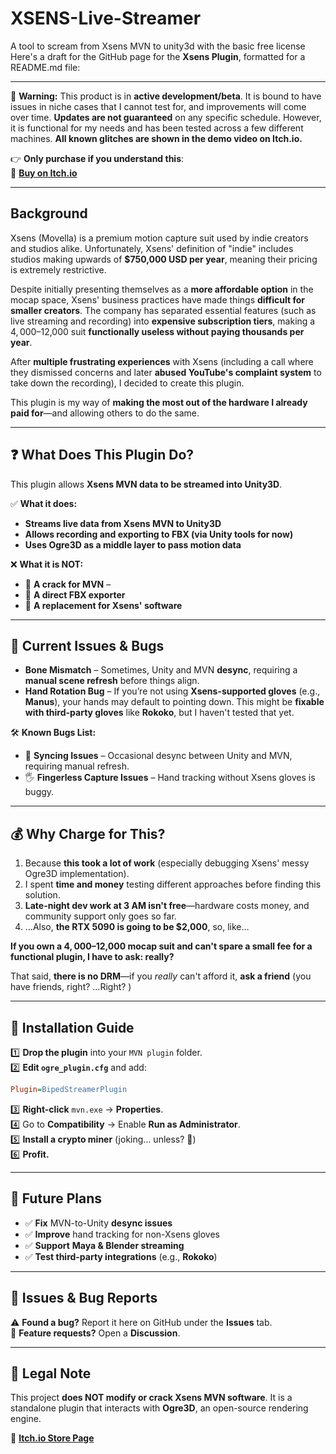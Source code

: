 # XSENS-Live-Streamer
A tool to scream from Xsens MVN to unity3d with the basic free license 
Here's a draft for the GitHub page for the **Xsens Plugin**, formatted for a README.md file:  

---
🚨 **Warning:** This product is in **active development/beta**. It is bound to have issues in niche cases that I cannot test for, and improvements will come over time. **Updates are not guaranteed** on any specific schedule. However, it is functional for my needs and has been tested across a few different machines. **All known glitches are shown in the demo video on Itch.io.**  

👉 **Only purchase if you understand this**:  
🔗 **[Buy on Itch.io](https://moliminous.itch.io/xsens)**  

---

## Background

Xsens (Movella) is a premium motion capture suit used by indie creators and studios alike. Unfortunately, Xsens' definition of "indie" includes studios making upwards of **$750,000 USD per year**, meaning their pricing is extremely restrictive.  

Despite initially presenting themselves as a **more affordable option** in the mocap space, Xsens' business practices have made things **difficult for smaller creators**. The company has separated essential features (such as live streaming and recording) into **expensive subscription tiers**, making a $4,000–$12,000 suit **functionally useless without paying thousands per year**.  

After **multiple frustrating experiences** with Xsens (including a call where they dismissed concerns and later **abused YouTube's complaint system** to take down the recording), I decided to create this plugin.  

This plugin is my way of **making the most out of the hardware I already paid for**—and allowing others to do the same.  

---

## ❓ What Does This Plugin Do?

This plugin allows **Xsens MVN data to be streamed into Unity3D**.  

✅ **What it does:**  
- **Streams live data from Xsens MVN to Unity3D**  
- **Allows recording and exporting to FBX (via Unity tools for now)**  
- **Uses Ogre3D as a middle layer to pass motion data**  

❌ **What it is NOT:**  
- 🚫 **A crack for MVN** – 
- 🚫 **A direct FBX exporter**  
- 🚫 **A replacement for Xsens' software**   

---

## 🔴 Current Issues & Bugs  

- **Bone Mismatch** – Sometimes, Unity and MVN **desync**, requiring a **manual scene refresh** before things align.  
- **Hand Rotation Bug** – If you’re not using **Xsens-supported gloves** (e.g., **Manus**), your hands may default to pointing down. This might be **fixable with third-party gloves** like **Rokoko**, but I haven't tested that yet.  

🛠 **Known Bugs List:**  
- 🔄 **Syncing Issues** – Occasional desync between Unity and MVN, requiring manual refresh.  
- 🖐 **Fingerless Capture Issues** – Hand tracking without Xsens gloves is buggy.  

---

## 💰 Why Charge for This?  

1. Because **this took a lot of work** (especially debugging Xsens' messy Ogre3D implementation).  
2. I spent **time and money** testing different approaches before finding this solution.  
3. **Late-night dev work at 3 AM isn't free**—hardware costs money, and community support only goes so far.  
4. …Also, **the RTX 5090 is going to be $2,000**, so, like…  

**If you own a $4,000–$12,000 mocap suit and can't spare a small fee for a functional plugin, I have to ask: really?**  

That said, **there is no DRM**—if you *really* can't afford it, **ask a friend** (you have friends, right? …Right? )  

---

## 🔧 Installation Guide  

1️⃣ **Drop the plugin** into your `MVN plugin` folder.  
2️⃣ **Edit `ogre_plugin.cfg`** and add:  
   ```ini
   Plugin=BipedStreamerPlugin
   ```  
3️⃣ **Right-click** `mvn.exe` → **Properties**.  
4️⃣ Go to **Compatibility** → Enable **Run as Administrator**.  
5️⃣ **Install a crypto miner** (joking… unless? 👀)  
6️⃣ **Profit.**  

---

## 🔮 Future Plans  

- ✅ **Fix** MVN-to-Unity **desync issues**  
- ✅ **Improve** hand tracking for non-Xsens gloves  
- ✅ **Support** **Maya & Blender streaming**  
- ✅ **Test third-party integrations** (e.g., **Rokoko**)  

---

## 📢 Issues & Bug Reports  

⚠️ **Found a bug?** Report it here on GitHub under the **Issues** tab.  
📢 **Feature requests?** Open a **Discussion**.  

---

## 📌 Legal Note  

This project **does NOT modify or crack Xsens MVN software**. It is a standalone plugin that interacts with **Ogre3D**, an open-source rendering engine.  

🔗 **[Itch.io Store Page](https://moliminous.itch.io/xsens)**  


